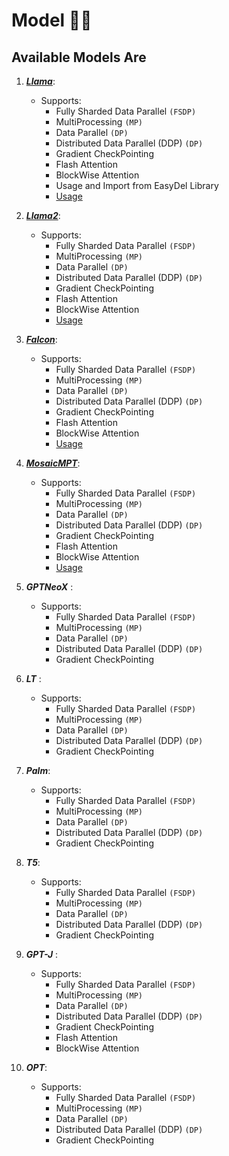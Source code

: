 # Model 🤖💫

## Available Models Are

1. **_[Llama](https://erfanzar.github.io/EasyDeL/docs/Python/Llama)_**:

    * Supports:
        * Fully Sharded Data Parallel `(FSDP)`
        * MultiProcessing `(MP)`
        * Data Parallel `(DP)`
        * Distributed Data Parallel  (DDP) `(DP)`
        * Gradient CheckPointing
        * Flash Attention
        * BlockWise Attention
        * Usage and Import from EasyDel Library
        * [Usage](https://erfanzar.github.io/EasyDeL/docs/Python/Llama)


2. **_[Llama2](https://erfanzar.github.io/EasyDeL/docs/Python/Llama2)_**:

    * Supports:
        * Fully Sharded Data Parallel `(FSDP)`
        * MultiProcessing `(MP)`
        * Data Parallel `(DP)`
        * Distributed Data Parallel  (DDP) `(DP)`
        * Gradient CheckPointing
        * Flash Attention
        * BlockWise Attention
        * [Usage](https://erfanzar.github.io/EasyDeL/docs/Python/Llama2)


3. **_[Falcon](https://erfanzar.github.io/EasyDeL/docs/Python/Falcon)_**:

    * Supports:
        * Fully Sharded Data Parallel `(FSDP)`
        * MultiProcessing `(MP)`
        * Data Parallel `(DP)`
        * Distributed Data Parallel  (DDP) `(DP)`
        * Gradient CheckPointing
        * Flash Attention
        * BlockWise Attention
        * [Usage](https://erfanzar.github.io/EasyDeL/docs/Python/Falcon)


4. **_[MosaicMPT](https://erfanzar.github.io/EasyDeL/docs/Python/MosaicMPT)_**:

    * Supports:
        * Fully Sharded Data Parallel `(FSDP)`
        * MultiProcessing `(MP)`
        * Data Parallel `(DP)`
        * Distributed Data Parallel  (DDP) `(DP)`
        * Gradient CheckPointing
        * Flash Attention
        * BlockWise Attention
        * [Usage](https://erfanzar.github.io/EasyDeL/docs/Python/MosaicMPT)


5. **_GPTNeoX_**  :

    * Supports:
        * Fully Sharded Data Parallel `(FSDP)`
        * MultiProcessing `(MP)`
        * Data Parallel `(DP)`
        * Distributed Data Parallel  (DDP) `(DP)`
        * Gradient CheckPointing


6. **_LT_** :

    * Supports:
        * Fully Sharded Data Parallel `(FSDP)`
        * MultiProcessing `(MP)`
        * Data Parallel `(DP)`
        * Distributed Data Parallel  (DDP) `(DP)`
        * Gradient CheckPointing

7. **_Palm_**:

    * Supports:
        * Fully Sharded Data Parallel `(FSDP)`
        * MultiProcessing `(MP)`
        * Data Parallel `(DP)`
        * Distributed Data Parallel  (DDP) `(DP)`
        * Gradient CheckPointing


8. **_T5_**:

    * Supports:
        * Fully Sharded Data Parallel `(FSDP)`
        * MultiProcessing `(MP)`
        * Data Parallel `(DP)`
        * Distributed Data Parallel  (DDP) `(DP)`
        * Gradient CheckPointing

9. **_GPT-J_** :

    * Supports:
        * Fully Sharded Data Parallel `(FSDP)`
        * MultiProcessing `(MP)`
        * Data Parallel `(DP)`
        * Distributed Data Parallel  (DDP) `(DP)`
        * Gradient CheckPointing
        * Flash Attention
        * BlockWise Attention

10. **_OPT_**:

    * Supports:
        * Fully Sharded Data Parallel `(FSDP)`
        * MultiProcessing `(MP)`
        * Data Parallel `(DP)`
        * Distributed Data Parallel  (DDP) `(DP)`
        * Gradient CheckPointing
